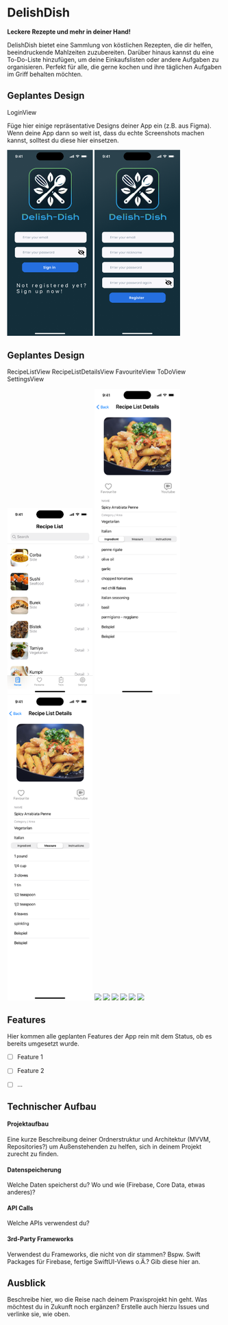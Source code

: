 # DelishDish

**Leckere Rezepte und mehr in deiner Hand!**

DelishDish bietet eine Sammlung von köstlichen Rezepten, die dir helfen, beeindruckende Mahlzeiten zuzubereiten. 
Darüber hinaus kannst du eine To-Do-Liste hinzufügen, um deine Einkaufslisten oder andere Aufgaben zu organisieren. 
Perfekt für alle, die gerne kochen und ihre täglichen Aufgaben im Griff behalten möchten.

## Geplantes Design
LoginView

Füge hier einige repräsentative Designs deiner App ein (z.B. aus Figma).
Wenn deine App dann so weit ist, dass du echte Screenshots machen kannst, solltest du diese hier einsetzen.
<p>
  <img src="./img/DelishDish - LoginView - Anmelden_1.png" width="200">
  <img src="./img/DelishDish - LoginView - Registieren_2.png" width="200">
</p>
  
## Geplantes Design
RecipeListView
RecipeListDetailsView
FavouriteView
ToDoView
SettingsView

  
  <p>
  <img src="./img/DelsihDish - RecipesListView_3.png" width="200">
  <img src="./img/DelishDish - RecpeListDetailsView - Ingredient_4.png" width="200">
  <img src="./img/DelishDish - RecpeListDetailsView - Measure_5.png" width="200">
  <img src=".img/DelishDish - RecpeListDetailsView - Instructions_6.png" width="200">
  <img src=".img/DelishDish - RecpeListDetailsView - Instructions mit Favorite_7.png" width="200">
  <img src=".img/DelsihDish - FavouriteView_8.png" width="200">
  <img src=".img/DelsihDish - ToDoView_9.png" width="200">
  <img src=".img/DelsihDish - ToDoView - Sheet_10.png" width="200">
  <img src=".img/DelsihDish - SettingsView_11.png" width="200">
</p>


## Features
Hier kommen alle geplanten Features der App rein mit dem Status, ob es bereits umgesetzt wurde.

- [ ] Feature 1
- [ ] Feature 2
- [ ] ...


## Technischer Aufbau

#### Projektaufbau
Eine kurze Beschreibung deiner Ordnerstruktur und Architektur (MVVM, Repositories?) um Außenstehenden zu helfen, sich in deinem Projekt zurecht zu finden.

#### Datenspeicherung
Welche Daten speicherst du? Wo und wie (Firebase, Core Data, etwas anderes)?

#### API Calls
Welche APIs verwendest du?

#### 3rd-Party Frameworks
Verwendest du Frameworks, die nicht von dir stammen? Bspw. Swift Packages für Firebase, fertige SwiftUI-Views o.Ä.? Gib diese hier an.


## Ausblick
Beschreibe hier, wo die Reise nach deinem Praxisprojekt hin geht. Was möchtest du in Zukunft noch ergänzen? Erstelle auch hierzu Issues und verlinke sie, wie oben.
 

